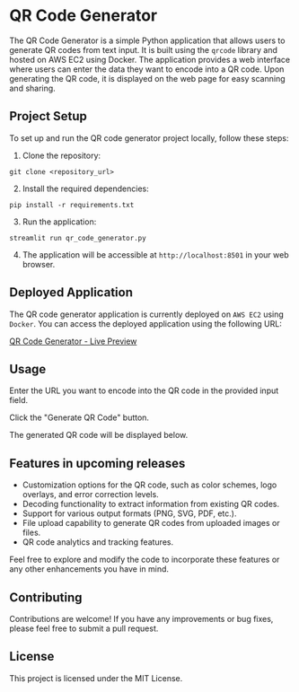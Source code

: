 # QR Code Generator
The QR Code Generator is a simple Python application that allows users to generate QR codes from text input. It is built using the `qrcode` library and hosted on AWS EC2 using Docker. The application provides a web interface where users can enter the data they want to encode into a QR code. Upon generating the QR code, it is displayed on the web page for easy scanning and sharing.
## Project Setup

To set up and run the QR code generator project locally, follow these steps:

1. Clone the repository:
```
git clone <repository_url>
```
2. Install the required dependencies:
```
pip install -r requirements.txt
```

3. Run the application:
```
streamlit run qr_code_generator.py
```

4. The application will be accessible at `http://localhost:8501` in your web browser.

## Deployed Application

The QR code generator application is currently deployed on `AWS EC2` using `Docker`. You can access the deployed application using the following URL:

[QR Code Generator - Live Preview](http://3.137.184.103:8501/)

## Usage
Enter the URL you want to encode into the QR code in the provided input field.

Click the "Generate QR Code" button.

The generated QR code will be displayed below.

## Features in upcoming releases
* Customization options for the QR code, such as color schemes, logo overlays, and error correction levels.
* Decoding functionality to extract information from existing QR codes.
* Support for various output formats (PNG, SVG, PDF, etc.).
* File upload capability to generate QR codes from uploaded images or files.
* QR code analytics and tracking features.

Feel free to explore and modify the code to incorporate these features or any other enhancements you have in mind.

## Contributing
Contributions are welcome! If you have any improvements or bug fixes, please feel free to submit a pull request.

## License
This project is licensed under the MIT License.


